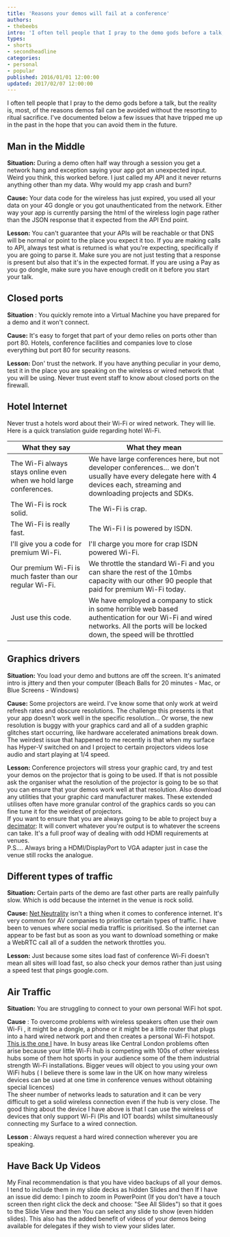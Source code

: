 ```yaml
---
title: 'Reasons your demos will fail at a conference'
authors:
- thebeebs
intro: 'I often tell people that I pray to the demo gods before a talk, but the reality is, most, of the reasons demos fail can be avoided without the resorting to ritual sacrifice.'
types:
- shorts
- secondheadline
categories:
- personal
- popular
published: 2016/01/01 12:00:00
updated: 2017/02/07 12:00:00
---
```


I often tell people that I pray to the demo gods before a talk, but the reality is, most, of the reasons demos fail can be avoided without the resorting to ritual sacrifice. I&#39;ve documented below a few issues that have tripped me up in the past in the hope that you can avoid them in the future. 

## Man in the Middle  
**Situation:**  During a demo often half way through a session you get a network hang and exception saying your app got an unexpected input. Weird you think, this worked before. I just called my API and it never returns anything other than my data. Why would my app crash and burn?

**Cause:**  Your data code for the wireless has just expired, you used all your data on your 4G dongle or you got unauthenticated from the network. Either way your app is currently parsing the html of the wireless login page rather than the JSON response that it expected from the API End point.

**Lesson:**  You can&#39;t guarantee that your APIs will be reachable or that DNS will be normal or point to the place you expect it too. If you are making calls to API, always test what is returned is what you&#39;re expecting, specifically if you are going to parse it. Make sure you are not just testing that a response is present but also that it&#39;s in the expected format. If you are using a Pay as you go dongle, make sure you have enough credit on it before you start your talk.  

## Closed ports  
**Situation** : You quickly remote into a Virtual Machine you have prepared for a demo and it won&#39;t connect.

**Cause:** It&#39;s easy to forget that part of your demo relies on ports other than port 80. Hotels, conference facilities and companies love to close everything but port 80 for security reasons.

**Lesson:**  Don&#39; trust the network. If you have anything peculiar in your demo, test it in the place you are speaking on the wireless or wired network that you will be using. Never trust event staff to know about closed ports on the firewall.  

## Hotel Internet  
Never trust a hotels word about their Wi-Fi or wired network. They will lie. Here is a quick translation guide regarding hotel Wi-Fi.   

<table><thead>
<tr>
<th>What they say</th>
<th>What they mean</th>
</tr>
</thead><tbody>
<tr>
<td>The Wi-Fi always stays online even when we hold large conferences.</td>
<td>We have large conferences here, but not developer conferences… we don't usually have every delegate here with 4 devices each, streaming and downloading projects and SDKs.</td>
</tr>
<tr>
<td>The Wi-Fi is rock solid.</td>
<td>The Wi-Fi is crap.</td>
</tr>
<tr>
<td>The Wi-Fi is really fast.</td>
<td>The Wi-Fi I is powered by ISDN.</td>
</tr>
<tr>
<td>I'll give you a code for premium Wi-Fi.</td>
<td>I'll charge you more for crap ISDN powered Wi-Fi.</td>
</tr>
<tr>
<td>Our premium Wi-Fi is much faster than our regular Wi-Fi.</td>
<td>We throttle the standard Wi-Fi and you can share the rest of the 10mbs capacity with our other 90 people that paid for premium Wi-Fi today.</td>
</tr>
<tr>
<td>Just use this code.</td>
<td>We have employed a company to stick in some horrible web based authentication for our Wi-Fi and wired networks. All the ports will be locked down, the speed will be throttled</td>
</tr>
</tbody></table>

## Graphics drivers  
**Situation:**  You load your demo and buttons are off the screen. It&#39;s animated intro is jittery and then your computer (Beach Balls for 20 minutes - Mac, or Blue Screens - Windows)

**Cause:**  Some projectors are weird. I&#39;ve know some that only work at weird refresh rates and obscure resolutions. The challenge this presents is that your app doesn&#39;t work well in the specific resolution… Or worse, the new resolution is buggy with your graphics card and all of a sudden graphic glitches start occurring, like hardware accelerated animations break down. The weirdest issue that happened to me recently is that when my surface has Hyper-V switched on and I project to certain projectors videos lose audio and start playing at 1/4 speed.  

**Lesson:**  Conference projectors will stress your graphic card, try and test your demos on the projector that is going to be used. If that is not possible ask the organiser what the resolution of the projector is going to be so that you can ensure that your demos work well at that resolution. Also download any utilities that your graphic card manufacturer makes. These extended utilises often have more granular control of the graphics cards so you can fine tune it for the weirdest of projectors.  
 If you want to ensure that you are always going to be able to project buy a [decimator][1]: It will convert whatever you&#39;re output is to whatever the screens can take. It&#39;s a full proof way of dealing with odd HDMI requirements at venues.   
P.S.… Always bring a HDMI/DisplayPort to VGA adapter just in case the venue still rocks the analogue.  

## Different types of traffic  
**Situation:**  Certain parts of the demo are fast other parts are really painfully slow. Which is odd because the internet in the venue is rock solid.

**Cause:** [Net Neutrality][2] isn&#39;t a thing when it comes to conference internet. It&#39;s very common for AV companies to prioritise certain types of traffic. I have been to venues where social media traffic is prioritised. So the internet can appear to be fast but as soon as you want to download something or make a WebRTC call all of a sudden the network throttles you.   

**Lesson:**  Just because some sites load fast of conference Wi-Fi doesn&#39;t mean all sites will load fast, so also check your demos rather than just using a speed test that pings google.com.  

## Air Traffic  
**Situation:**  You are struggling to connect to your own personal WiFi hot spot.  

**Cause** : To overcome problems with wireless speakers often use their own Wi-Fi , it might be a dongle, a phone or it might be a little router that plugs into a hard wired network port and then creates a personal Wi-Fi hotspot. [This is the one I][3] have. In busy areas like Central London problems often arise because your little Wi-Fi hub is competing with 100s of other wireless hubs some of them hot sports in your audience some of the them industrial strength Wi-Fi installations. Bigger veues will object to you using your own WiFi hubs ( I believe there is some law in the UK on how many wireless devices can be used at one time in conference venues without obtaining special licences)  
The sheer number of networks leads to saturation and it can be very difficult to get a solid wireless connection even if the hub is very close. The good thing about the device I have above is that I can use the wireless of devices that only support Wi-Fi (Pis and IOT boards) whilst simultaneously connecting my Surface to a wired connection.   

**Lesson** : Always request a hard wired connection wherever you are speaking.  

## Have Back Up Videos  
My Final recommendation is that you have video backups of all your demos. I tend to include them in my slide decks as hidden Slides and then If I have an issue did demo: I pinch to zoom in PowerPoint (If you don&#39;t have a touch screen then right click the deck and choose: &quot;See All Slides&quot;) so that it goes to the Slide View and then You can select any slide to show (even hidden slides). This also has the added benefit of videos of your demos being available for delegates if they wish to view your slides later.  

[1]: http://decimator.com/Products/MiniConverters/MD-HX/MD-HX.html
[2]: https://en.wikipedia.org/wiki/Net_neutrality
[3]: http://www.maplin.co.uk/p/tp-link-tl-wr710n-pocket-150mbps-wi-fi-universal-routeraccess-pointrepeater-n34ql
